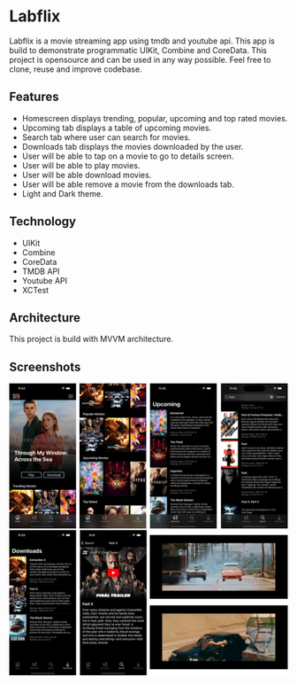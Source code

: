 # Labflix
Labflix is a movie streaming app using tmdb and youtube api.
This app is build to demonstrate programmatic UIKit, Combine and CoreData.
This project is opensource and can be used in any way possible.
Feel free to clone, reuse and improve codebase.

## Features
- Homescreen displays trending, popular, upcoming and top rated movies.
- Upcoming tab displays a table of upcoming movies.
- Search tab where user can search for movies.
- Downloads tab displays the movies downloaded by the user.
- User will be able to tap on a movie to go to details screen.
- User will be able to play movies.
- User will be able download movies.
- User will be able remove a movie from the downloads tab.
- Light and Dark theme.

## Technology
- UIKit
- Combine
- CoreData
- TMDB API
- Youtube API
- XCTest

## Architecture
This project is build with MVVM architecture.

## Screenshots
![Image alt text](./labflix-1.png)
![Image alt text](./labflix-2.png)
